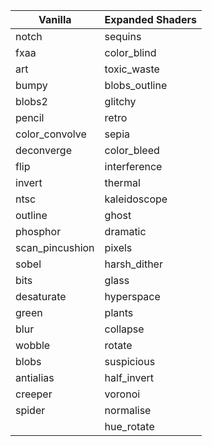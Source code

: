 | Vanilla         | Expanded Shaders |
|-----------------|------------------|
| notch           | sequins          |
| fxaa            | color_blind      |
| art             | toxic_waste      |
| bumpy           | blobs_outline    |
| blobs2          | glitchy          |
| pencil          | retro            |
| color_convolve  | sepia            |
| deconverge      | color_bleed      |
| flip            | interference     |
| invert          | thermal          |
| ntsc            | kaleidoscope     |
| outline         | ghost            |
| phosphor        | dramatic         |
| scan_pincushion | pixels           |
| sobel           | harsh_dither     |
| bits            | glass            |
| desaturate      | hyperspace       |
| green           | plants           |
| blur            | collapse         |
| wobble          | rotate           |
| blobs           | suspicious       |
| antialias       | half_invert      |
| creeper         | voronoi          |
| spider          | normalise        |
|                 | hue_rotate       |